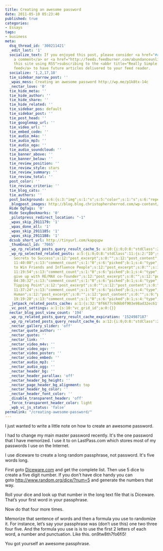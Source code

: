```yaml
---
title: Creating an awesome password
date: 2011-05-10 05:23:40
published: true
categories:
- Essays
tags:
- business
meta:
  dsq_thread_id: '300211421'
  _edit_last: '1'
  socialize_text: If you enjoyed this post, please consider <a href="#comments">leaving
    a comment</a> or <a href="http://feeds.feedburner.com/abundanceunlimited" title="Syndicate
    this site using RSS">subscribing to the <abbr title="Really Simple Syndication">RSS</abbr>
    feed</a> to have future articles delivered to your feed reader.
  socialize: '1,2,17,18'
  tie_sidebar_narrow_post: ''
  _wpas_mess: Creating an awesome password http://wp.me/p1k8tx-14c
  _nectar_love: '0'
  tie_hide_meta: ''
  tie_hide_author: ''
  tie_hide_share: ''
  tie_hide_related: ''
  tie_sidebar_pos: default
  tie_sidebar_post: ''
  tie_post_head: ''
  tie_googlemap_url: ''
  tie_video_url: ''
  tie_embed_code: ''
  tie_audio_m4a: ''
  tie_audio_mp3: ''
  tie_audio_oga: ''
  tie_audio_soundcloud: ''
  tie_banner_above: ''
  tie_banner_below: ''
  tie_review_position: ''
  tie_review_style: stars
  tie_review_summary: ''
  tie_review_total: ''
  post_color: ''
  tie_review_criteria: ''
  tie_blog_cats: ''
  tie_authors: ''
  post_background: a:6:{s:3:"img";s:1:"s";s:5:"color";s:1:"s";s:6:"repeat";s:0:"";s:10:"attachment";s:0:"";s:3:"hor";s:0:"";s:3:"ver";s:0:"";}
  _blogpost_images: http://blog.blog.christophersherrod.com/wp-content/uploads/images/video1.jpg
  Hide OgTags: '0'
  Hide SexyBookmarks: '0'
  _pilotpress_redirect_location: "-1"
  _wpas_skip_2911179: '1'
  _wpas_done_all: '1'
  _wpas_skip_2911185: '1'
  _wpas_skip_2911188: '1'
  dcssb_short_url: http://tinyurl.com/kapqupw
  _thumbnail_id: '7065'
  _wp_rp_related_posts_query_result_cache_5: a:10:{i:0;O:8:"stdClass":2:{s:7:"post_id";s:2:"28";s:5:"score";s:17:"12.13018498670683";}i:1;O:8:"stdClass":2:{s:7:"post_id";s:4:"7173";s:5:"score";s:15:"7.7778426494662";}i:2;O:8:"stdClass":2:{s:7:"post_id";s:4:"6885";s:5:"score";s:15:"7.7778426494662";}i:3;O:8:"stdClass":2:{s:7:"post_id";s:4:"2283";s:5:"score";s:15:"7.7778426494662";}i:4;O:8:"stdClass":2:{s:7:"post_id";s:2:"20";s:5:"score";s:15:"7.7778426494662";}i:5;O:8:"stdClass":2:{s:7:"post_id";s:4:"6870";s:5:"score";s:17:"7.451386854473305";}i:6;O:8:"stdClass":2:{s:7:"post_id";s:2:"98";s:5:"score";s:16:"5.81618414349094";}i:7;O:8:"stdClass":2:{s:7:"post_id";s:2:"89";s:5:"score";s:16:"5.81618414349094";}i:8;O:8:"stdClass":2:{s:7:"post_id";s:3:"123";s:5:"score";s:17:"4.678798132233524";}i:9;O:8:"stdClass":2:{s:7:"post_id";s:2:"51";s:5:"score";s:17:"4.678798132233524";}}
  _wp_rp_selected_related_posts: a:5:{i:0;O:8:"stdClass":11:{s:2:"ID";s:5:"in_32";s:8:"post_url";s:58:"http://blog.christophersherrod.com/ten-secrets-to-success/";s:9:"thumbnail";s:88:"http://blog.christophersherrod.com/wp-content/plugins/related-posts/static/thumbs/13.jpg";s:10:"post_title";s:22:"Ten
    Secrets to Success";s:12:"post_excerpt";s:0:"";s:12:"post_content";s:0:"";s:9:"post_date";s:19:"2004-12-04
    11:40:08";s:13:"comment_count";s:1:"0";s:6:"picked";b:1;s:4:"type";s:14:"own_sourcefeed";s:3:"pos";i:0;}i:1;O:8:"stdClass":11:{s:2:"ID";s:5:"in_17";s:8:"post_url";s:75:"http://blog.christophersherrod.com/how-to-win-friends-and-influence-people/";s:9:"thumbnail";s:88:"http://blog.christophersherrod.com/wp-content/plugins/related-posts/static/thumbs/17.jpg";s:10:"post_title";s:39:"How
    to Win Friends and Influence People";s:12:"post_excerpt";s:0:"";s:12:"post_content";s:0:"";s:9:"post_date";s:19:"2005-11-03
    11:19:54";s:13:"comment_count";s:1:"0";s:6:"picked";b:1;s:4:"type";s:14:"own_sourcefeed";s:3:"pos";i:1;}i:2;O:8:"stdClass":11:{s:2:"ID";s:7:"in_6757";s:8:"post_url";s:51:"http://blog.christophersherrod.com/remax-cofounder/";s:9:"thumbnail";s:90:"http://blog.christophersherrod.com/wp-content/uploads/2013/06/IMG_0103-300x208-150x150.jpg";s:10:"post_title";s:36:"Never
    give up with RE/MAX co-founder";s:12:"post_excerpt";s:0:"";s:12:"post_content";s:0:"";s:9:"post_date";s:19:"2013-06-22
    04:30:32";s:13:"comment_count";s:1:"0";s:6:"picked";b:1;s:4:"type";s:14:"own_sourcefeed";s:3:"pos";i:2;}i:3;O:8:"stdClass":11:{s:2:"ID";s:5:"in_28";s:8:"post_url";s:53:"http://blog.christophersherrod.com/the-tipping-point/";s:9:"thumbnail";s:88:"http://blog.christophersherrod.com/wp-content/plugins/related-posts/static/thumbs/16.jpg";s:10:"post_title";s:17:"The
    Tipping Point";s:12:"post_excerpt";s:0:"";s:12:"post_content";s:0:"";s:9:"post_date";s:19:"2005-05-17
    11:37:24";s:13:"comment_count";s:1:"0";s:6:"picked";b:1;s:4:"type";s:14:"own_sourcefeed";s:3:"pos";i:3;}i:4;O:8:"stdClass":11:{s:2:"ID";s:7:"in_2283";s:8:"post_url";s:45:"http://blog.christophersherrod.com/get-human/";s:9:"thumbnail";s:88:"http://blog.christophersherrod.com/wp-content/plugins/related-posts/static/thumbs/20.jpg";s:10:"post_title";s:9:"Get
    Human";s:12:"post_excerpt";s:0:"";s:12:"post_content";s:0:"";s:9:"post_date";s:19:"2006-04-25
    19:19:28";s:13:"comment_count";s:1:"0";s:6:"picked";b:1;s:4:"type";s:14:"own_sourcefeed";s:3:"pos";i:4;}}
  _jetpack_related_posts_cache: a:1:{s:32:"8f6677c9d6b0f903e98ad32ec61f8deb";a:2:{s:7:"expires";i:1503201904;s:7:"payload";a:3:{i:0;a:1:{s:2:"id";i:683;}i:1;a:1:{s:2:"id";i:3233;}i:2;a:1:{s:2:"id";i:3232;}}}}
  _vc_post_settings: a:1:{s:10:"vc_grid_id";a:0:{}}
  nectar_blog_post_view_count: '194'
  _wp_rp_related_posts_query_result_cache_expiration: '1524987187'
  _wp_rp_related_posts_query_result_cache_6: a:12:{i:0;O:8:"stdClass":2:{s:7:"post_id";s:4:"2784";s:5:"score";s:18:"58.826323593589315";}i:1;O:8:"stdClass":2:{s:7:"post_id";s:4:"1436";s:5:"score";s:17:"29.38550894426399";}i:2;O:8:"stdClass":2:{s:7:"post_id";s:3:"683";s:5:"score";s:17:"21.50323390754759";}i:3;O:8:"stdClass":2:{s:7:"post_id";s:3:"741";s:5:"score";s:18:"18.377398113949173";}i:4;O:8:"stdClass":2:{s:7:"post_id";s:3:"836";s:5:"score";s:18:"16.740730911846832";}i:5;O:8:"stdClass":2:{s:7:"post_id";s:3:"674";s:5:"score";s:17:"15.23318730706893";}i:6;O:8:"stdClass":2:{s:7:"post_id";s:2:"28";s:5:"score";s:17:"15.23318730706893";}i:7;O:8:"stdClass":2:{s:7:"post_id";s:4:"4806";s:5:"score";s:18:"15.025877003179717";}i:8;O:8:"stdClass":2:{s:7:"post_id";s:4:"4935";s:5:"score";s:18:"14.405567146586007";}i:9;O:8:"stdClass":2:{s:7:"post_id";s:3:"295";s:5:"score";s:17:"14.29318004857746";}i:10;O:8:"stdClass":2:{s:7:"post_id";s:4:"3233";s:5:"score";s:18:"12.340733903029053";}i:11;O:8:"stdClass":2:{s:7:"post_id";s:4:"8206";s:5:"score";s:18:"11.319082655502658";}}
  _nectar_gallery_slider: 'off'
  _nectar_quote_author: ''
  _nectar_quote: ''
  _nectar_link: ''
  _nectar_video_m4v: ''
  _nectar_video_ogv: ''
  _nectar_video_poster: ''
  _nectar_video_embed: ''
  _nectar_audio_mp3: ''
  _nectar_audio_ogg: ''
  _nectar_header_bg: ''
  _nectar_header_parallax: 'off'
  _nectar_header_bg_height: ''
  _nectar_page_header_bg_alignment: top
  _nectar_header_bg_color: ''
  _nectar_header_font_color: ''
  _disable_transparent_header: 'off'
  _force_transparent_header_color: light
  _wpb_vc_js_status: 'false'
permalink: "/creating-awesome-password/"
---
```

I just wanted to write a little note on how to create an awesome password.

I had to change my main master password recently. It's the one password that I have memorized. I use it to on LastPass.com which stores most of my passwords I use on the Internet.

I use diceware to create a long random passphrase, not password. It's five words long.

First goto <a href="http://Diceware.com" rel="nofollow">Diceware.com</a> and get the complete list. Then use 5 dice to create a five digit number. If you don't have dice handy you can goto <a href="http://www.random.org/dice/?num=5" rel="nofollow">http://www.random.org/dice/?num=5</a> and generate the numbers that way.</p>
<p id="1837" class="graf--p">Roll your dice and look up that number in the long text file that is Diceware. That’s your first word in your passphrase.</p>
<p id="cc52" class="graf--p is-withNotes">Now do that four more times.

Memorize that sentence of words and then a formula you use to randomize it. For instance, let’s say your passphrase was (don’t use this) one two three four five. And the formula you use is is to use the first 2 letters of each word, a number and punctuation. Like this. on9tw8th7fo6fi5!

You got yourself an awesome passphrase.</p>
